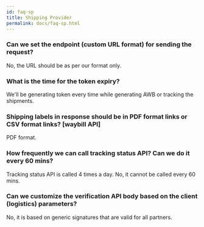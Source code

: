```yaml
---
id: faq-sp
title: Shipping Provider
permalink: docs/faq-sp.html
---
```


### Can we set the endpoint (custom URL format) for sending the request?

No, the URL should be as per our format only.

### What is the time for the token expiry?

We'll be generating token every time while generating AWB or tracking the shipments.

### Shipping labels in response should be in PDF format links or CSV format links? [waybill API]

PDF format.

### How frequently we can call tracking status API? Can we do it every 60 mins?

Tracking status API is called 4 times a day. No, it cannot be called every 60 mins.

### Can we customize the verification API body based on the client (logistics) parameters?

No, it is based on generic signatures that are valid for all partners.
